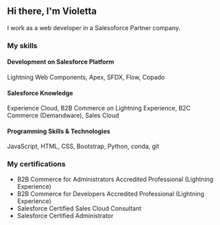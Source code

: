 ## Hi there, I'm Violetta

I work as a web developer in a Salesoforce Partner company. 

### My skills

#### Development on Salesforce Platform
Lightning Web Components, Apex, SFDX, Flow, Copado

#### Salesforce Knowledge
Experience Cloud, B2B Commerce on Lightning Experience, B2C Commerce (Demandware), Sales Cloud

#### Programming Skills & Technologies
JavaScript, HTML, CSS, Bootstrap, Python, conda, git

### My certifications

- B2B Commerce for Administrators Accredited Professional (Lightning Experience)
- B2B Commerce for Developers Accredited Professional (Lightning Experience)
- Salesforce Certified Sales Cloud Consultant
- Salesforce Certified Administrator
